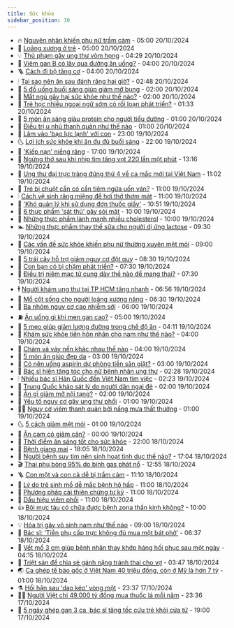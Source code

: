 ```yaml
---
title: Sức khỏe
sidebar_position: 10
---
```


<!-- vnexpress-suc-khoe:START -->
- 🔥 [Nguyên nhân khiến phụ nữ trầm cảm](https://vnexpress.net/nguyen-nhan-khien-phu-nu-tram-cam-4806197.html) - 05:00 20/10/2024
- 🥰 [Loãng xương ở trẻ](https://vnexpress.net/loang-xuong-o-tre-4803403.html) - 05:00 20/10/2024
- 💡 [Thủ phạm gây ung thư vòm họng](https://vnexpress.net/thu-pham-gay-ung-thu-vom-hong-4806204.html) - 04:29 20/10/2024
- 🤗 [Viêm gan B có lây qua đường ăn uống?](https://vnexpress.net/viem-gan-b-co-lay-qua-duong-an-uong-4806181.html) - 04:00 20/10/2024
- 🪜 [Cách đi bộ tăng cơ](https://vnexpress.net/cach-di-bo-tang-co-4805799.html) - 04:00 20/10/2024
- 🕯 [Tại sao nên ăn sau đánh răng hai giờ?](https://vnexpress.net/tai-sao-nen-an-sau-danh-rang-hai-gio-4806177.html) - 02:48 20/10/2024
- 🤭 [5 đồ uống buổi sáng giúp giảm mỡ bụng](https://vnexpress.net/5-do-uong-buoi-sang-giup-giam-mo-bung-4806142.html) - 02:00 20/10/2024
- 👀 [Mất ngủ gây hại sức khỏe như thế nào?](https://vnexpress.net/mat-ngu-gay-hai-suc-khoe-nhu-the-nao-4806108.html) - 02:00 20/10/2024
- 🌋 [Trẻ học nhiều ngoại ngữ sớm có rối loạn phát triển?](https://vnexpress.net/tre-hoc-nhieu-ngoai-ngu-som-co-roi-loan-phat-trien-4806170.html) - 01:33 20/10/2024
- 🫶 [5 món ăn sáng giàu protein cho người tiểu đường](https://vnexpress.net/5-mon-an-sang-giau-protein-cho-nguoi-tieu-duong-4806162.html) - 01:00 20/10/2024
- 🦆 [Điều trị u nhú thanh quản như thế nào](https://vnexpress.net/dieu-tri-u-nhu-thanh-quan-nhu-the-nao-4806109.html) - 01:00 20/10/2024
- 🚀 [Lâm vào &#39;bạo lực lạnh&#39; với con](https://vnexpress.net/bi-con-tra-tan-tinh-than-bang-bao-luc-lanh-4804774.html) - 23:00 19/10/2024
- 🌜 [Lợi ích sức khỏe khi ăn đu đủ buổi sáng](https://vnexpress.net/loi-ich-suc-khoe-khi-an-du-du-buoi-sang-4805742.html) - 22:00 19/10/2024
- 🧰 [&#39;Kiếp nạn&#39; niềng răng](https://vnexpress.net/kiep-nan-nieng-rang-4802453.html) - 17:00 19/10/2024
- 💫 [Ngừng thở sau khi nhịp tim tăng vọt 220 lần một phút](https://vnexpress.net/ngung-tho-sau-khi-nhip-tim-tang-vot-220-lan-mot-phut-4806133.html) - 13:16 19/10/2024
- 🌝 [Ung thư đại trực tràng đứng thứ 4 về ca mắc mới tại Việt Nam](https://vnexpress.net/ung-thu-dai-truc-trang-dung-thu-4-ve-ca-mac-moi-tai-viet-nam-4806074.html) - 11:02 19/10/2024
- 🗽 [Trẻ bị chuột cắn có cần tiêm ngừa uốn ván?](https://vnexpress.net/tre-bi-chuot-can-co-can-tiem-ngua-uon-van-4806053.html) - 11:00 19/10/2024
- 🕯 [Cách vệ sinh răng miệng để hơi thở thơm mát](https://vnexpress.net/cach-ve-sinh-rang-mieng-de-hoi-tho-thom-mat-4805999.html) - 11:00 19/10/2024
- 🦅 [&#39;Khó quản lý khi sử dụng đơn thuốc giấy&#39;](https://vnexpress.net/kho-quan-ly-khi-su-dung-don-thuoc-giay-4806085.html) - 10:51 19/10/2024
- 🦆 [6 thực phẩm &#39;sát thủ&#39; gây sỏi mật](https://vnexpress.net/6-thuc-pham-sat-thu-gay-soi-mat-4805743.html) - 10:00 19/10/2024
- 🎊 [Những thực phẩm lành mạnh nhiều cholesterol](https://vnexpress.net/nhung-thuc-pham-lanh-manh-nhieu-cholesterol-4805941.html) - 10:00 19/10/2024
- 🏊 [Những thực phẩm thay thế sữa cho người dị ứng lactose](https://vnexpress.net/nhung-thuc-pham-thay-the-sua-cho-nguoi-di-ung-lactose-4806079.html) - 09:30 19/10/2024
- 📝 [Các vấn đề sức khỏe khiến phụ nữ thường xuyên mệt mỏi](https://vnexpress.net/cac-van-de-suc-khoe-khien-phu-nu-thuong-xuyen-met-moi-4805965.html) - 09:00 19/10/2024
- 💯 [5 trái cây hỗ trợ giảm nguy cơ đột quỵ](https://vnexpress.net/5-trai-cay-ho-tro-giam-nguy-co-dot-quy-4806048.html) - 08:30 19/10/2024
- 🌊 [Con bạn có bị chậm phát triển?](https://vnexpress.net/con-ban-co-bi-cham-phat-trien-4806057.html) - 07:30 19/10/2024
- 🚀 [Điều trị niêm mạc tử cung dày thế nào để mang thai?](https://vnexpress.net/dieu-tri-niem-mac-tu-cung-day-the-nao-de-mang-thai-4806046.html) - 07:30 19/10/2024
- 🕴 [Người khám ung thư tại TP HCM tăng nhanh](https://vnexpress.net/nguoi-kham-ung-thu-tai-tp-hcm-tang-nhanh-4806066.html) - 06:56 19/10/2024
- 🗽 [Mổ cột sống cho người loãng xương nặng](https://vnexpress.net/mo-cot-song-cho-nguoi-loang-xuong-nang-4806049.html) - 06:30 19/10/2024
- 🎡 [Ba nhóm nguy cơ cao nhiễm sởi](https://vnexpress.net/ba-nhom-nguy-co-cao-nhiem-soi-4806018.html) - 06:00 19/10/2024
- ⛽️ [Ăn uống gì khi men gan cao?](https://vnexpress.net/an-uong-gi-khi-men-gan-cao-4805980.html) - 05:00 19/10/2024
- 🦆 [5 mẹo giúp giảm lượng đường trong chế độ ăn](https://vnexpress.net/5-meo-giup-giam-luong-duong-trong-che-do-an-4805738.html) - 04:11 19/10/2024
- 🤩 [Khám sức khỏe tiền hôn nhân cho nam như thế nào?](https://vnexpress.net/kham-suc-khoe-tien-hon-nhan-cho-nam-nhu-the-nao-4805979.html) - 04:00 19/10/2024
- 🦒 [Chàm và vảy nến khác nhau thế nào](https://vnexpress.net/cham-va-vay-nen-khac-nhau-the-nao-4804714.html) - 04:00 19/10/2024
- 💫 [5 món ăn giúp đẹp da](https://vnexpress.net/5-mon-an-giup-dep-da-4805969.html) - 03:00 19/10/2024
- 🐘 [Có nên uống aspirin dự phòng tiền sản giật?](https://vnexpress.net/co-nen-uong-aspirin-du-phong-tien-san-giat-4805934.html) - 03:00 19/10/2024
- 🚀 [Bác sĩ hiến tặng tóc cho nữ bệnh nhân ung thư](https://vnexpress.net/bac-si-hien-tang-toc-cho-nu-benh-nhan-ung-thu-4805865.html) - 02:28 19/10/2024
- 🕯 [Nhiều bác sĩ Hàn Quốc đến Việt Nam tìm việc](https://vnexpress.net/nhieu-bac-si-han-quoc-den-viet-nam-tim-viec-4805911.html) - 02:23 19/10/2024
- 🦏 [Trung Quốc khảo sát lý do người dân ngại đẻ](https://vnexpress.net/trung-quoc-khao-sat-ly-do-nguoi-dan-ngai-de-4805910.html) - 02:00 19/10/2024
- 🦄 [Ăn gì giảm mỡ nội tạng?](https://vnexpress.net/an-gi-giam-mo-noi-tang-4805925.html) - 02:00 19/10/2024
- 🦒 [Yếu tố nguy cơ gây ung thư phổi](https://vnexpress.net/yeu-to-nguy-co-gay-ung-thu-phoi-4805927.html) - 01:00 19/10/2024
- 👨‍🏫 [Nguy cơ viêm thanh quản bởi nắng mưa thất thường](https://vnexpress.net/nguy-co-viem-thanh-quan-boi-nang-mua-that-thuong-4805922.html) - 01:00 19/10/2024
- 🌜 [5 cách giảm mệt mỏi](https://vnexpress.net/5-cach-giam-met-moi-4805713.html) - 01:00 19/10/2024
- 🚀 [Ăn cam có giảm cân?](https://vnexpress.net/an-cam-co-giam-can-4805739.html) - 00:00 19/10/2024
- 💃 [Thời điểm ăn sáng tốt cho sức khỏe](https://vnexpress.net/thoi-diem-an-sang-tot-cho-suc-khoe-4805824.html) - 22:00 18/10/2024
- 💯 [Bệnh giang mai](https://vnexpress.net/benh-giang-mai-4804983.html) - 18:05 18/10/2024
- 🤔 [Người bệnh suy tim nên sinh hoạt tình dục thế nào?](https://vnexpress.net/nguoi-benh-suy-tim-nen-sinh-hoat-tinh-duc-the-nao-4805015.html) - 17:04 18/10/2024
- 🎬 [Thai phụ bỏng 95% do bình gas phát nổ](https://vnexpress.net/thai-phu-bong-95-do-binh-gas-phat-no-4805874.html) - 12:55 18/10/2024
- 🪜 [Con một và con cả dễ bị trầm cảm](https://vnexpress.net/con-mot-va-con-ca-de-bi-tram-cam-4805789.html) - 11:10 18/10/2024
- 🦣 [Lý do trẻ sinh mổ dễ mắc bệnh hô hấp](https://vnexpress.net/ly-do-tre-sinh-mo-de-mac-benh-ho-hap-4805782.html) - 11:00 18/10/2024
- 🧐 [Phương pháp cải thiện chứng tự kỷ](https://vnexpress.net/phuong-phap-cai-thien-chung-tu-ky-4805675.html) - 11:00 18/10/2024
- 🤡 [Dấu hiệu viêm phổi](https://vnexpress.net/dau-hieu-viem-phoi-4805657.html) - 11:00 18/10/2024
- 👍 [Bôi mực tàu có chữa được bệnh zona thần kinh không?](https://vnexpress.net/boi-muc-tau-co-chua-duoc-benh-zona-than-kinh-khong-4805757.html) - 10:00 18/10/2024
- 💡 [Hóa trị gây vô sinh nam như thế nào](https://vnexpress.net/hoa-tri-gay-vo-sinh-nam-nhu-the-nao-4805676.html) - 09:00 18/10/2024
- 💯 [Bác sĩ: &#39;Tiền phụ cấp trực không đủ mua một bát phở&#39;](https://vnexpress.net/bac-si-tien-phu-cap-truc-khong-du-mua-mot-bat-pho-4805383.html) - 06:37 18/10/2024
- 🧠 [Vết mổ 3 cm giúp bệnh nhân thay khớp háng hồi phục sau một ngày](https://vnexpress.net/vet-mo-3-cm-giup-benh-nhan-thay-khop-hang-hoi-phuc-sau-mot-ngay-4805416.html) - 04:15 18/10/2024
- 🎡 [Triệt sản để chia sẻ gánh nặng tránh thai cho vợ](https://vnexpress.net/chia-se-ganh-nang-tranh-thai-cung-vo-bang-triet-san-4802373.html) - 03:47 18/10/2024
- 🌏 [Ca ghép tế bào gốc ở Việt Nam 40 triệu đồng, còn ở Mỹ là hơn 7 tỷ](https://vnexpress.net/ca-ghep-te-bao-goc-o-viet-nam-40-trieu-dong-con-o-my-la-hon-7-ty-4805500.html) - 01:00 18/10/2024
- ⚗️ [Hối hận sau &#39;dao kéo&#39; vòng một](https://vnexpress.net/hoi-han-sau-dao-keo-vong-mot-4802972.html) - 23:37 17/10/2024
- 👨‍🏫 [Người Việt chi 49.000 tỷ đồng mua thuốc lá mỗi năm](https://vnexpress.net/nguoi-viet-chi-49-000-ty-dong-mua-thuoc-la-moi-nam-4805499.html) - 23:36 17/10/2024
- 🤖 [5 ngày ghép gan 3 ca, bác sĩ tăng tốc cứu trẻ khỏi cửa tử](https://vnexpress.net/5-ngay-ghep-gan-3-ca-bac-si-tang-toc-cuu-tre-khoi-cua-tu-4805319.html) - 19:00 17/10/2024<!-- vnexpress-suc-khoe:END -->
